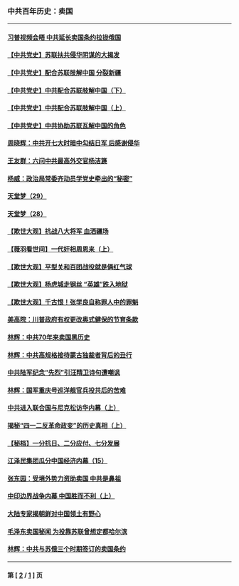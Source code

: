 ### 中共百年历史：卖国
---
#### [习普视频会晤 中共延长卖国条约拉拢俄国](../../pages/nf1176117/n13060971.md?01170430) 
#### [【中共党史】苏联扶共侵华阴谋的大揭发](../../pages/nf1176117/n13056050.md?01170430) 
#### [【中共党史】配合苏联肢解中国 分裂新疆](../../pages/nf1176117/n13040700.md?01170430) 
#### [【中共党史】中共配合苏联肢解中国（下）](../../pages/nf1176117/n13035660.md?01170430) 
#### [【中共党史】中共配合苏联肢解中国（上）](../../pages/nf1176117/n13030262.md?01170430) 
#### [【中共党史】中共协助苏联瓦解中国的角色](../../pages/nf1176117/n13018109.md?01170430) 
#### [周晓辉：中共开七大时暗中勾结日军 后感谢侵华](../../pages/nf1176117/n12921960.md?01170430) 
#### [王友群：六问中共最高外交官杨洁篪](../../pages/nf1176117/n12836495.md?01170430) 
#### [杨威：政治局常委齐动员学党史牵出的“秘密”](../../pages/nf1176117/n12764642.md?01170430) 
#### [天堂梦（29）](../../pages/nf1176117/n12408465.md?01170430) 
#### [天堂梦（28）](../../pages/nf1176117/n12408309.md?01170430) 
#### [【欺世大观】抗战八大将军 血洒疆场](../../pages/nf1176117/n12357044.md?01170430) 
#### [【薇羽看世间】一代奸相周恩来（上）](../../pages/nf1176117/n12401109.md?01170430) 
#### [【欺世大观】平型关和百团战役就是俩红气球](../../pages/nf1176117/n12359157.md?01170430) 
#### [【欺世大观】杨虎城走钢丝 “英雄”跌入地狱](../../pages/nf1176117/n12358840.md?01170430) 
#### [【欺世大观】千古恨！张学良自称罪人中的罪魁](../../pages/nf1176117/n12358629.md?01170430) 
#### [美高院：川普政府有权更改奥式健保的节育条款](../../pages/nf1176117/n12242171.md?01170430) 
#### [林辉：中共70年来卖国黑历史](../../pages/nf1176117/n11552181.md?01170430) 
#### [林辉：中共高规格接待蒙古独裁者背后的丑行](../../pages/nf1176117/n11225005.md?01170430) 
#### [中共陆军纪念“先烈”引汪精卫诗句遭嘲讽](../../pages/nf1176117/n11153345.md?01170430) 
#### [林辉：国军重庆号巡洋舰官兵投共后的苦难](../../pages/nf1176117/n10997801.md?01170430) 
#### [中共进入联合国与尼克松访华内幕（上）](../../pages/nf1176117/n10138788.md?01170430) 
#### [揭秘“四一二反革命政变”的历史真相（上）](../../pages/nf1176117/n9996650.md?01170430) 
#### [【秘档】一分抗日、二分应付、七分发展](../../pages/nf1176117/n9331484.md?01170430) 
#### [江泽民集团瓜分中国经济内幕（15）](../../pages/nf1176117/n9268584.md?01170430) 
#### [张东园：受境外势力资助卖国 中共是鼻祖](../../pages/nf1176117/n9272480.md?01170430) 
#### [中印边界战争内幕 中国胜而不利（上）](../../pages/nf1176117/n9252458.md?01170430) 
#### [大陆专家揭朝鲜对中国领土有野心](../../pages/nf1176117/n9074056.md?01170430) 
#### [毛泽东卖国秘闻 为投靠苏联曾想定都哈尔滨](../../pages/nf1176117/n9058631.md?01170430) 
#### [林辉：中共与苏俄三个时期签订的卖国条约](../../pages/nf1176117/n9036062.md?01170430) 

---
#### 第 [ [2](./2.md?01170430) / [1](./1.md?01170430) ] 页

